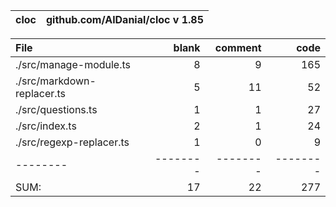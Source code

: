 cloc|github.com/AlDanial/cloc v 1.85
--- | ---

File|blank|comment|code
:-------|-------:|-------:|-------:
./src/manage-module.ts|8|9|165
./src/markdown-replacer.ts|5|11|52
./src/questions.ts|1|1|27
./src/index.ts|2|1|24
./src/regexp-replacer.ts|1|0|9
--------|--------|--------|--------
SUM:|17|22|277
